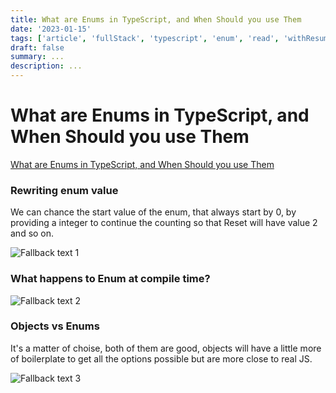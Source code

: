 ```yaml
---
title: What are Enums in TypeScript, and When Should you use Them
date: '2023-01-15'
tags: ['article', 'fullStack', 'typescript', 'enum', 'read', 'withResume']
draft: false
summary: ...
description: ...
---
```


# What are Enums in TypeScript, and When Should you use Them

[What are Enums in TypeScript, and When Should you use Them](https://www.typescriptcourse.com/enums-in-typescript-and-when-should-you-use-them#when-should-you-use-them)

### Rewriting enum value

We can chance the start value of the enum, that always start by 0, by providing a integer to continue the counting so that Reset will have value 2 and so on.

![Fallback text 1](/static/assets/pasted-image-20221003191846.png)

### What happens to Enum at compile time?

![Fallback text 2](/static/assets/pasted-image-20221003192333.png)

### Objects vs Enums

It's a matter of choise, both of them are good, objects will have a little more of boilerplate to get all the options possible but are more close to real JS.

![Fallback text 3](/static/assets/pasted-image-20221003192801.png)